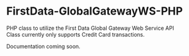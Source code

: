 FirstData-GlobalGatewayWS-PHP
==================================

PHP class to utilize the First Data Global Gateway Web Service API  
Class currently only supports Credit Card transactions.  

Documentation coming soon.  
